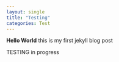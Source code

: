 ```yaml
---
layout: single
title: "Testing"
categories: Test
---
```


**Hello World** this is my first jekyll blog post

TESTING in progress
